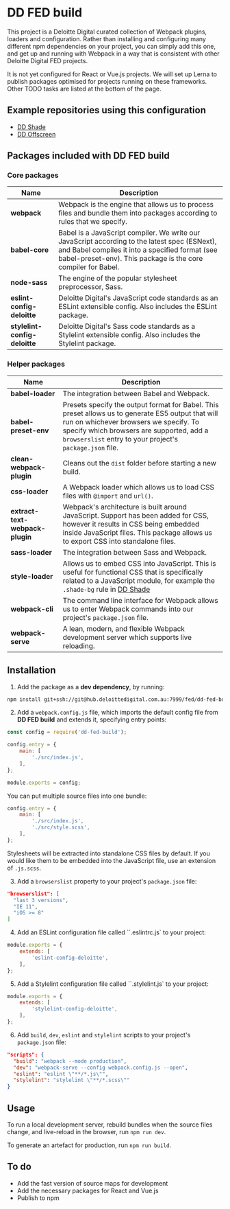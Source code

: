 # DD FED build

This project is a Deloitte Digital curated collection of Webpack plugins, loaders and configuration. Rather than installing and configuring many different npm dependencies on your project, you can simply add this one, and get up and running with Webpack in a way that is consistent with other Deloitte Digital FED projects.

It is not yet configured for React or Vue.js projects. We will set up Lerna to publish packages optimised for projects running on these frameworks. Other TODO tasks are listed at the bottom of the page.

## Example repositories using this configuration

- [DD Shade](https://hub.deloittedigital.com.au/stash/projects/FED/repos/dd-shade/browse)
- [DD Offscreen](https://hub.deloittedigital.com.au/stash/projects/FED/repos/dd-offscreen/browse)

## Packages included with DD FED build

### Core packages

| Name                            | Description                                                                                                                                                                                                                                                |
|---------------------------------|------------------------------------------------------------------------------------------------------------------------------------------------------------------------------------------------------------------------------------------------------------|
| **webpack**                     | Webpack is the engine that allows us to process files and bundle them into packages according to rules that we specify.                                                                                                                                    |
| **babel-core**                  | Babel is a JavaScript compiler. We write our JavaScript according to the latest spec (ESNext), and Babel compiles it into a specified format (see babel-preset-env). This package is the core compiler for Babel.                                          |
| **node-sass**                   | The engine of the popular stylesheet preprocessor, Sass.                                                                                                                                                                                                   |
| **eslint-config-deloitte**      | Deloitte Digital's JavaScript code standards as an ESLint extensible config. Also includes the ESLint package.                                                                                                                                             |
| **stylelint-config-deloitte**   | Deloitte Digital's Sass code standards as a Stylelint extensible config. Also includes the Stylelint package.                                                                                                                                              |

### Helper packages

| Name                            | Description                                                                                                                                                                                                                                                |
|---------------------------------|------------------------------------------------------------------------------------------------------------------------------------------------------------------------------------------------------------------------------------------------------------|
| **babel-loader**                | The integration between Babel and Webpack.                                                                                                                                                                                                                 |
| **babel-preset-env**            | Presets specify the output format for Babel. This preset allows us to generate ES5 output that will run on whichever browsers we specify. To specify which browsers are supported, add a `browserslist` entry to your project's `package.json` file.       |
| **clean-webpack-plugin**        | Cleans out the `dist` folder before starting a new build.                                                                                                                                                                                                  |
| **css-loader**                  | A Webpack loader which allows us to load CSS files with `@import` and `url()`.                                                                                                                                                                             |
| **extract-text-webpack-plugin** | Webpack's architecture is built around JavaScript. Support has been added for CSS, however it results in CSS being embedded inside JavaScript files. This package allows us to export CSS into standalone files.                                           |
| **sass-loader**                 | The integration between Sass and Webpack.                                                                                                                                                                                                                  |
| **style-loader**                | Allows us to embed CSS into JavaScript. This is useful for functional CSS that is specifically related to a JavaScript module, for example the `.shade-bg` rule in [DD Shade](https://hub.deloittedigital.com.au/stash/projects/FED/repos/dd-shade/browse) |
| **webpack-cli**                 | The command line interface for Webpack allows us to enter Webpack commands into our project's `package.json` file.                                                                                                                                         |
| **webpack-serve**               | A lean, modern, and flexible Webpack development server which supports live reloading.                                                                                                                                                                     |

## Installation

1. Add the package as a **dev dependency**, by running:

```bash
npm install git+ssh://git@hub.deloittedigital.com.au:7999/fed/dd-fed-build --save-dev
```

2. Add a `webpack.config.js` file, which imports the default config file from **DD FED build** and extends it, specifying entry points:

```js
const config = require('dd-fed-build');

config.entry = {
	main: [
		'./src/index.js',
	],
};

module.exports = config;
```

You can put multiple source files into one bundle:

```js
config.entry = {
	main: [
		'./src/index.js',
		'./src/style.scss',
	],
};
```

Stylesheets will be extracted into standalone CSS files by default. If you would like them to be embedded into the JavaScript file, use an extension of `.js.scss`.

3. Add a `browserslist` property to your project's `package.json` file:

```json
"browserslist": [
  "last 3 versions",
  "IE 11",
  "iOS >= 8"
]
```

4. Add an ESLint configuration file called ``.eslintrc.js` to your project:

```js
module.exports = {
	extends: [
		'eslint-config-deloitte',
	],
};
```

5. Add a Stylelint configuration file called ``.stylelint.js` to your project:

```js
module.exports = {
	extends: [
		'stylelint-config-deloitte',
	],
};
```

6. Add `build`, `dev`, `eslint` and `stylelint` scripts to your project's `package.json` file:

```json
"scripts": {
  "build": "webpack --mode production",
  "dev": "webpack-serve --config webpack.config.js --open",
  "eslint": "eslint \"**/*.js\"",
  "stylelint": "stylelint \"**/*.scss\""
}
```

## Usage

To run a local development server, rebuild bundles when the source files change, and live-reload in the browser, run `npm run dev`.

To generate an artefact for production, run `npm run build`.


## To do

- Add the fast version of source maps for development
- Add the necessary packages for React and Vue.js
- Publish to npm
